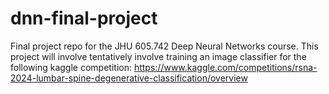 # dnn-final-project
Final project repo for the JHU 605.742 Deep Neural Networks course. This project will involve tentatively involve training an image classifier for the following kaggle competition: https://www.kaggle.com/competitions/rsna-2024-lumbar-spine-degenerative-classification/overview
